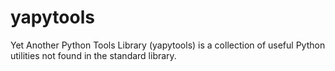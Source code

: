 # yapytools
Yet Another Python Tools Library (yapytools) is a collection of useful Python utilities not found in the standard library.
